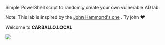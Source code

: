 Simple PowerShell script to randomly create your own vulnerable AD lab.

Note: This lab is inspired by the [John Hammond's one](https://www.youtube.com/watch?v=pKtDQtsubio&list=PL1H1sBF1VAKVoU6Q2u7BBGPsnkn-rajlp&index=1) . Ty john :heart:

Welcome to <b>CARBALLO.LOCAL</b>

<img src='https://i.imgflip.com/m7j7x.jpg'>
